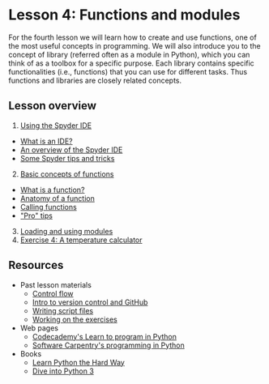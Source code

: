 # Lesson 4: Functions and modules

For the fourth lesson we will learn how to create and use functions, one of the most useful concepts in programming.
We will also introduce you to the concept of library (referred often as a module in Python), which you can think of as a toolbox for a specific purpose.
Each library contains specific functionalities (i.e., functions) that you can use for different tasks.
Thus functions and libraries are closely related concepts.

## Lesson overview

1. [Using the Spyder IDE](Lesson/spyder.md)
  - [What is an IDE?](Lesson/spyder.md#what-is-an-integrated-development-environment)
  - [An overview of the Spyder IDE](Lesson/spyder.md#an-overview-of-the-spyder-ide)
  - [Some Spyder tips and tricks](Lesson/spyder.md#some-spyder-tips-and-tricks)
2. [Basic concepts of functions](Lesson/functions.md)
  - [What is a function?](Lesson/functions.md#1)
  - [Anatomy of a function](Lesson/functions.md#2)
  - [Calling functions](Lesson/functions.md#3)
  - ["Pro" tips](Lesson/functions.md#4)
3. [Loading and using modules](Lesson/modules.md)
4. [Exercise 4: A temperature calculator](https://classroom.github.com/assignment-invitations/b1ad919e5a8248a11839fec83e45093e)

## Resources
- Past lesson materials
  - [Control flow](https://github.com/Python-for-geo-people/Lesson-3)
  - [Intro to version control and GitHub](https://github.com/Python-for-geo-people/Lesson-2/tree/master/Lesson/intro-to-GitHub.md)
  - [Writing script files](https://github.com/Python-for-geo-people/Lesson-2/tree/master/Lesson/writing-scripts.md)
  - [Working on the exercises](https://github.com/Python-for-geo-people/Lesson-2/tree/master/Lesson/working-on-assignment.md)
- Web pages
  - [Codecademy's Learn to program in Python](https://www.codecademy.com/learn/python)
  - [Software Carpentry's programming in Python](https://swcarpentry.github.io/python-novice-inflammation/)
- Books
  - [Learn Python the Hard Way](http://learnpythonthehardway.org/book/)
  - [Dive into Python 3](http://www.diveinto.org/python3/)
